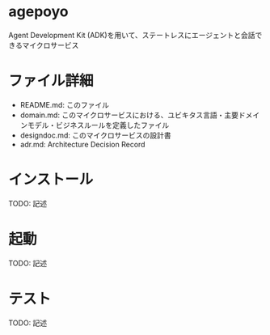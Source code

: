 # agepoyo

Agent Development Kit (ADK)を用いて、ステートレスにエージェントと会話できるマイクロサービス

# ファイル詳細

- README.md: このファイル
- domain.md: このマイクロサービスにおける、ユビキタス言語・主要ドメインモデル・ビジネスルールを定義したファイル
- designdoc.md: このマイクロサービスの設計書
- adr.md: Architecture Decision Record

# インストール

TODO: 記述

# 起動

TODO: 記述

# テスト

TODO: 記述
